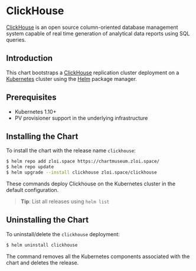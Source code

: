 # ClickHouse

[ClickHouse](https://clickhouse.yandex/) is an open source column-oriented database management system capable of real time generation of analytical data reports using SQL queries.

## Introduction
This chart bootstraps a [ClickHouse](https://clickhouse.yandex/) replication cluster deployment on a [Kubernetes](http://kubernetes.io) cluster using the [Helm](https://helm.sh) package manager.

## Prerequisites

- Kubernetes 1.10+
- PV provisioner support in the underlying infrastructure

## Installing the Chart

To install the chart with the release name `clickhouse`:

```bash
$ helm repo add zloi.space https://chartmuseum.zloi.space/
$ helm repo update
$ helm upgrade --install clickhouse zloi.space/clickhouse
```
These commands deploy Clickhouse on the Kubernetes cluster in the default configuration. 

> **Tip**: List all releases using `helm list`

## Uninstalling the Chart

To uninstall/delete the `clickhouse` deployment:

```bash
$ helm uninstall clickhouse
```

The command removes all the Kubernetes components associated with the chart and deletes the release.


